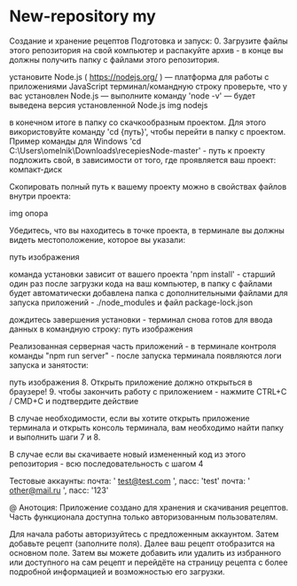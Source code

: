# New-repository my

Создание и хранение рецептов
Подготовка и запуск: 0. Загрузите файлы этого репозитория на свой компьютер и распакуйте архив - в конце вы должны получить папку с файлами этого репозитория.

установите Node.js ( https://nodejs.org/ ) — платформа для работы с приложениями JavaScript
терминал/командную строку
проверьте, что у вас установлен Node.js — выполните команду 'node -v' — будет выведена версия установленной Node.js
img nodejs

в конечном итоге в папку со скачкообразным проектом. Для этого використовуйте команду 'cd {путь}', чтобы перейти в папку с проектом. Пример команды для Windows 'cd C:\Users\omelnik\Downloads\recepiesNode-master' - путь к проекту подложить свой, в зависимости от того, где проявляется ваш проект:
компакт-диск

Скопировать полный путь к вашему проекту можно в свойствах файлов внутри проекта:

img опора

Убедитесь, что вы находитесь в точке проекта, в терминале вы должны видеть местоположение, которое вы указали:

путь изображения

команда установки зависит от вашего проекта 'npm install' - старший один раз после загрузки кода на ваш компьютер, в папку с файлами будет автоматически добавлена ​​папка с дополнительными файлами для запуска приложений - ./node_modules и файл package-lock.json

дождитесь завершения установки - терминал снова готов для ввода данных в командную строку: путь изображения

Реализованная серверная часть приложений - в терминале контроля команды "npm run server" - после запуска терминала появляются логи запуска и занятости:

путь изображения 8. Открыть приложение должно открыться в браузере! 9. чтобы закончить работу с приложением - нажмите CTRL+C / CMD+C и подтвердите действие

В случае необходимости, если вы хотите открыть приложение терминала и открыть консоль терминала, вам необходимо найти папку и выполнить шаги 7 и 8.

В случае если вы скачиваете новый измененный код из этого репозитория - всю последовательность с шагом 4

Тестовые аккаунты: почта: ' test@test.com ', пасс: 'test' почта: ' other@mail.ru ', пасс: '123'

@ Анотоция: Приложение создано для хранения и скачивания рецептов. Часть функционала доступна только авторизованным пользователям.

Для начала работы авторизуйтесь с предложенным аккаунтом. Затем добавьте рецепт (заполните поля). Далее ваш рецепт отобразится на основном поле. Затем вы можете добавить или удалить из избранного или доступного на сам рецепт и перейдёте на страницу рецепта с более подробной информацией и возможностью его загрузки.

